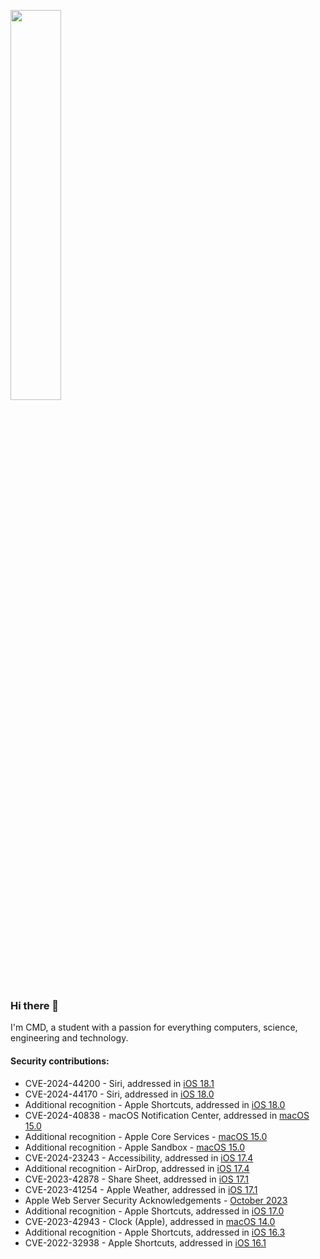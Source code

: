 <img src="https://github.com/user-attachments/assets/ec96aeb7-6db6-4ed8-96cc-14b32705e08e" width="40%"/><br/>

### Hi there 👋
I'm CMD, a student with a passion for everything computers, science, engineering and technology.

#### Security contributions: 
- CVE-2024-44200 - Siri, addressed in [iOS 18.1](https://support.apple.com/en-us/121563)
- CVE-2024-44170 - Siri, addressed in [iOS 18.0](https://support.apple.com/en-us/121250)
- Additional recognition - Apple Shortcuts, addressed in [iOS 18.0](https://support.apple.com/en-us/121250)
- CVE-2024-40838 - macOS Notification Center, addressed in [macOS 15.0](https://support.apple.com/en-us/121238)
- Additional recognition - Apple Core Services - [macOS 15.0](https://support.apple.com/en-us/121238)
- Additional recognition - Apple Sandbox - [macOS 15.0](https://support.apple.com/en-us/121238)
- CVE-2024-23243 - Accessibility, addressed in [iOS 17.4](https://support.apple.com/en-gb/HT214081)
- Additional recognition - AirDrop, addressed in [iOS 17.4](https://support.apple.com/en-gb/HT214081)
- CVE-2023-42878 - Share Sheet, addressed in [iOS 17.1](https://support.apple.com/en-us/HT213982)
- CVE-2023-41254 - Apple Weather, addressed in [iOS 17.1](https://support.apple.com/en-us/HT213984)
- Apple Web Server Security Acknowledgements - [October 2023](https://support.apple.com/en-us/HT201536)
- Additional recognition - Apple Shortcuts, addressed in [iOS 17.0](https://support.apple.com/en-us/HT213938)
- CVE-2023-42943 - Clock (Apple), addressed in [macOS 14.0](https://support.apple.com/en-us/HT213940)
- Additional recognition - Apple Shortcuts, addressed in [iOS 16.3](https://support.apple.com/en-us/HT213606)
- CVE-2022-32938 - Apple Shortcuts, addressed in [iOS 16.1](https://support.apple.com/en-us/HT213489)

